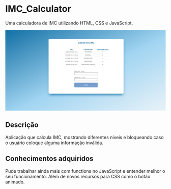 # IMC_Calculator
Uma calculadora de IMC utilizando HTML, CSS e JavaScript. 

<p align="center">
<img src="img/final.png">
</p>

## Descrição 
Aplicação que calcula IMC, mostrando diferentes níveis e bloqueando caso o usuário coloque alguma informação inválida. 

## Conhecimentos adquiridos
Pude trabalhar ainda mais com functions no JavaScript e entender melhor o seu funcionamento. Além de novos recursos para CSS como o botão animado. 
